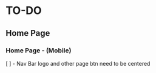 # TO-DO

## Home Page

### Home Page - (Mobile)

[ ] - Nav Bar logo and other page btn need to be centered